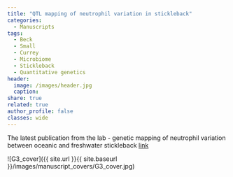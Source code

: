 ```yaml
---
title: "QTL mapping of neutrophil variation in stickleback"
categories:
  - Manuscripts
tags:
  - Beck
  - Small
  - Currey
  - Microbiome
  - Stickleback
  - Quantitative genetics
header:
  image: /images/header.jpg
  caption:
share: true
related: true
author_profile: false
classes: wide
---
```


The latest publication from the lab - genetic mapping of neutrophil variation between oceanic and freshwater stickleback [link](https://www.g3journal.org/content/early/2019/12/16/g3.119.400685.article-info)

![G3_cover]({{ site.url }}{{ site.baseurl }}/images/manuscript_covers/G3_cover.jpg)
